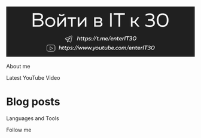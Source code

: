 [![Header](https://github.com/enterIT30/enterIT30/blob/main/image/github-header.jpg)](https://www.youtube.com/enterIT30)

About me

Latest YouTube Video

# Blog posts
<!-- YOUTUBE:START -->
<!-- YOUTUBE:END -->

Languages and Tools

Follow me